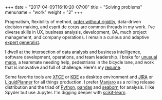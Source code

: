 +++
date = "2017-04-09T16:10:20-07:00"
title = "Solving problems"
menuname = "work"
weight = "2"
+++

Pragmatism, flexibility of method, [order without rigidity](https://en.wikipedia.org/wiki/The_Oak_and_the_Reed), <i class="fa fa-bar-chart"></i>data-driven decision making, and esprit de corps are common threads in my work. I've diverse skills in UX, <i class="fa fa-line-chart"></i>business analysis, development, QA, much <i class="fa fa-tasks"></i>project management, and company operations. I remain a curious and adaptive [expert generalist](https://25iq.com/2016/03/12/richard-feynman-and-charlie-munger-expert-generalists/).

I dwell at the intersection of data analysis and business intelligence, <i class="fa fa-code-fork"></i>software development, operations, and team leadership. I brake for <i class="fa fa-map-o"></i>[unusual maps](http://sashat.me/2017/06/03/roman-roads/), a teammate needing help, pedestrians in the <i class="fa fa-bicycle"></i>bicycle lane, and work that is innovative and full of challenge. Here's my <i class="fa fa-file-text-o"></i>[resume](files/cast-anthony-resume-current.pdf).

Some favorite tools are [XFCE](http://www.xfce.org/) or [KDE](https://www.kde.org/) as <i class="fa fa-desktop"></i>desktop environment and [JIRA](https://www.atlassian.com/software/jira) or [LiquidPlanner](https://www.liquidplanner.com/) for all things production. I prefer <i class="fa fa-linux"></i>[Manjaro](https://manjaro.org/) as a rolling release distribution and the triad of <i class="fa fa-area-chart"></i>[Python](https://www.python.org/), [pandas](http://pandas.pydata.org/) and [seaborn](http://seaborn.pydata.org/index.html) for analysis. I like Spyder but use Jupyter. I'm digging deeper with [scikit-learn](http://scikit-learn.org).
